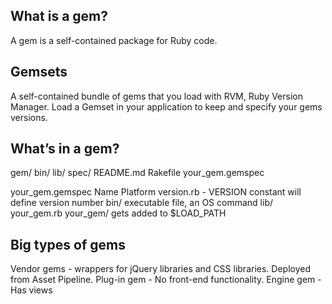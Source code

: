 ## What is a gem?

A gem is a self-contained package for Ruby code. 

## Gemsets

A self-contained bundle of gems that you load with RVM, Ruby Version Manager. Load a Gemset in your application to keep and specify your gems versions. 

## What’s in a gem?

gem/
    bin/
    lib/
    spec/
    README.md
    Rakefile
    your_gem.gemspec

your_gem.gemspec
    Name
    Platform
    version.rb - VERSION constant will define version number
bin/
    executable file, an OS command
lib/
    your_gem.rb
    your_gem/ gets added to $LOAD_PATH

## Big types of gems
Vendor gems - wrappers for jQuery libraries and CSS libraries. Deployed from Asset Pipeline.
Plug-in gem - No front-end functionality.
Engine gem - Has views